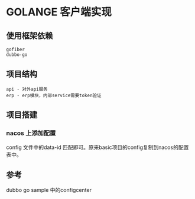 # GOLANGE 客户端实现

## 使用框架依赖

	gofiber
	dubbo-go
	

## 项目结构
	api - 对外api服务
	erp - erp模块，内部service需要token验证
	
## 项目搭建

### nacos 上添加配置  
  config 文件中的data-id 匹配即可。原来basic项目的config复制到nacos的配置表中。

## 参考
dubbo go sample 中的configcenter